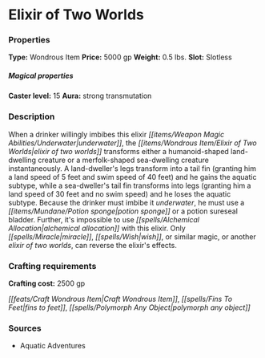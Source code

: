 ﻿---
Title: "Elixir of Two Worlds"
Type: "Wondrous Item"
Price: "5000 gp"
Weight: "0.5 lbs."
Slot: "Slotless"
Caster level: "15"
Aura: "strong transmutation"
Description: |
  "When a drinker willingly imbibes this elixir underwater, the _elixir of two worlds_ transforms either a humanoid-shaped land-dwelling creature or a merfolk-shaped sea-dwelling creature instantaneously. A land-dweller's legs transform into a tail fin (granting him a land speed of 5 feet and swim speed of 40 feet) and he gains the aquatic subtype, while a sea-dweller's tail fin transforms into legs (granting him a land speed of 30 feet and no swim speed) and he loses the aquatic subtype. Because the drinker must imbibe it underwater, he must use a potion sponge or a potion sureseal bladder. Further, it's impossible to use _alchemical allocation_ with this elixir. Only _miracle_, _wish_, or similar magic, or another _elixir of two worlds_, can reverse the elixir's effects."
Crafting cost: "2500 gp"
Sources: "['Aquatic Adventures']"
---

# Elixir of Two Worlds

### Properties

**Type:** Wondrous Item **Price:** 5000 gp **Weight:** 0.5 lbs. **Slot:** Slotless

##### Magical properties

**Caster level:** 15 **Aura:** strong transmutation

### Description

When a drinker willingly imbibes this elixir _[[items/Weapon Magic Abilities/Underwater|underwater]]_, the _[[items/Wondrous Item/Elixir of Two Worlds|elixir of two worlds]]_ transforms either a humanoid-shaped land-dwelling creature or a merfolk-shaped sea-dwelling creature instantaneously. A land-dweller's legs transform into a tail fin (granting him a land speed of 5 feet and swim speed of 40 feet) and he gains the aquatic subtype, while a sea-dweller's tail fin transforms into legs (granting him a land speed of 30 feet and no swim speed) and he loses the aquatic subtype. Because the drinker must imbibe it _underwater_, he must use a _[[items/Mundane/Potion sponge|potion sponge]]_ or a potion sureseal bladder. Further, it's impossible to use _[[spells/Alchemical Allocation|alchemical allocation]]_ with this elixir. Only _[[spells/Miracle|miracle]]_, _[[spells/Wish|wish]]_, or similar magic, or another _elixir of two worlds_, can reverse the elixir's effects.

### Crafting requirements

**Crafting cost:** 2500 gp

_[[feats/Craft Wondrous Item|Craft Wondrous Item]]_, _[[spells/Fins To Feet|fins to feet]]_, _[[spells/Polymorph Any Object|polymorph any object]]_

### Sources

* Aquatic Adventures